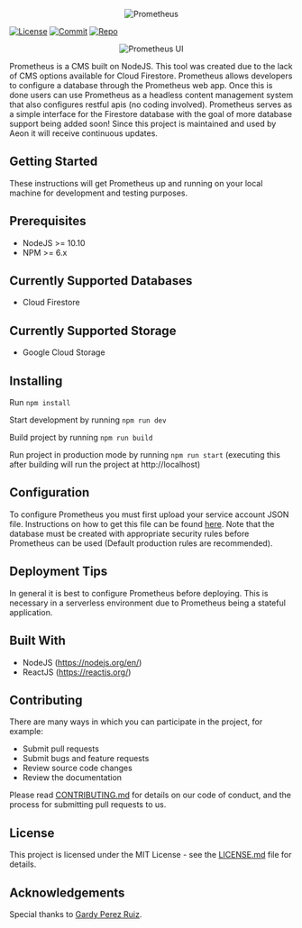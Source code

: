 <p align="center">
  <img alt="Prometheus" src="https://storage.googleapis.com/aeon-262819.appspot.com/prometheus/Prometheus-01.svg">
</p>

[![License](https://img.shields.io/github/license/aeon-software/prometheus)](LICENSE.md)
[![Commit](https://img.shields.io/github/last-commit/aeon-software/prometheus)](https://github.com/aeon-software/prometheus/commits)
[![Repo](https://img.shields.io/github/repo-size/aeon-software/prometheus)](https://github.com/aeon-software/prometheus)

<p align="center">
  <img alt="Prometheus UI" src="https://storage.googleapis.com/aeon-262819.appspot.com/prometheus/Prometheus_Screenshot.png">
</p>

Prometheus is a CMS built on NodeJS. This tool was created due to the lack of CMS options available for Cloud Firestore. Prometheus allows developers to configure a database through the Prometheus web app. Once this is done users can use Prometheus as a headless content management system that also configures restful apis (no coding involved). Prometheus serves as a simple interface for the Firestore database with the goal of more database support being added soon! Since this project is maintained and used by Aeon it will receive continuous updates.

## Getting Started

These instructions will get Prometheus up and running on your local machine for development and testing purposes.

## Prerequisites

- NodeJS >= 10.10
- NPM >= 6.x

## Currently Supported Databases

- Cloud Firestore

## Currently Supported Storage

- Google Cloud Storage

## Installing

Run `npm install`

Start development by running `npm run dev`

Build project by running `npm run build`

Run project in production mode by running `npm run start` (executing this after building will run the project at http://localhost)

## Configuration

To configure Prometheus you must first upload your service account JSON file. Instructions on how to get this file can be found [here](https://cloud.google.com/iam/docs/creating-managing-service-account-keys). Note that the database must be created with appropriate security rules before Prometheus can be used (Default production rules are recommended).

## Deployment Tips

In general it is best to configure Prometheus before deploying. This is necessary in a serverless environment due to Prometheus being a stateful application.

## Built With

- NodeJS (https://nodejs.org/en/)
- ReactJS (https://reactjs.org/)

## Contributing

There are many ways in which you can participate in the project, for example:

- Submit pull requests
- Submit bugs and feature requests
- Review source code changes
- Review the documentation

Please read [CONTRIBUTING.md](CONTRIBUTING.md) for details on our code of conduct, and the process for submitting pull requests to us.

## License

This project is licensed under the MIT License - see the [LICENSE.md](LICENSE.md) file for details.

## Acknowledgements

Special thanks to [Gardy Perez Ruiz](https://www.linkedin.com/in/gardy-perez-ruiz-44234b5b/).

